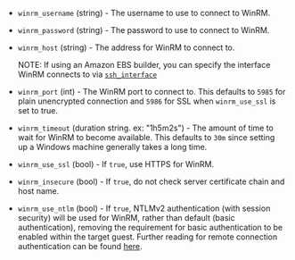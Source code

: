 <!-- Code generated from the comments of the WinRM struct in helper/communicator/config.go; DO NOT EDIT MANUALLY -->

-   `winrm_username` (string) - The username to use to connect to WinRM.
    
-   `winrm_password` (string) - The password to use to connect to WinRM.
    
-   `winrm_host` (string) - The address for WinRM to connect to.
    
    NOTE: If using an Amazon EBS builder, you can specify the interface
    WinRM connects to via
    [`ssh_interface`](https://www.packer.io/docs/builders/amazon-ebs.html#ssh_interface)
    
-   `winrm_port` (int) - The WinRM port to connect to. This defaults to `5985` for plain
    unencrypted connection and `5986` for SSL when `winrm_use_ssl` is set to
    true.
    
-   `winrm_timeout` (duration string. ex: "1h5m2s") - The amount of time to wait for WinRM to become available. This defaults
    to `30m` since setting up a Windows machine generally takes a long time.
    
-   `winrm_use_ssl` (bool) - If `true`, use HTTPS for WinRM.
    
-   `winrm_insecure` (bool) - If `true`, do not check server certificate chain and host name.
    
-   `winrm_use_ntlm` (bool) - If `true`, NTLMv2 authentication (with session security) will be used
    for WinRM, rather than default (basic authentication), removing the
    requirement for basic authentication to be enabled within the target
    guest. Further reading for remote connection authentication can be found
    [here](https://msdn.microsoft.com/en-us/library/aa384295(v=vs.85).aspx).
    